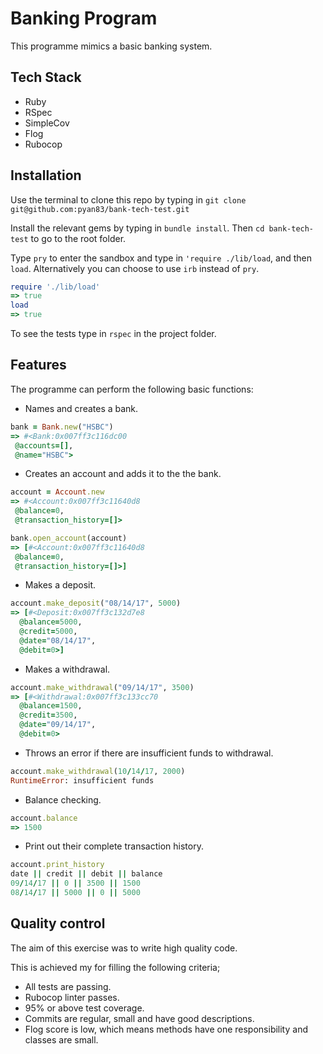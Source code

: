 # Banking Program
This programme mimics a basic banking system.

## Tech Stack
- Ruby
- RSpec
- SimpleCov
- Flog
- Rubocop

## Installation
Use the terminal to clone this repo by typing in
`git clone git@github.com:pyan83/bank-tech-test.git`

Install the relevant gems by typing in `bundle install`.
Then `cd bank-tech-test` to go to the root folder.

Type `pry` to enter the sandbox and type in `'require ./lib/load`, and then `load`.
Alternatively you can choose to use `irb` instead of `pry`.

```ruby
require './lib/load'
=> true
load
=> true
```
To see the tests type in `rspec` in the project folder.
## Features
The programme can perform the following basic functions:

- Names and creates a bank.
```ruby
bank = Bank.new("HSBC")
=> #<Bank:0x007ff3c116dc00
 @accounts=[],
 @name="HSBC">
 ```
- Creates an account and adds it to the the bank.
```ruby
account = Account.new
=> #<Account:0x007ff3c11640d8
 @balance=0,
 @transaction_history=[]>
 ```
 ```ruby
bank.open_account(account)
=> [#<Account:0x007ff3c11640d8
  @balance=0,
  @transaction_history=[]>]
```
- Makes a deposit.
```ruby
account.make_deposit("08/14/17", 5000)
=> [#<Deposit:0x007ff3c132d7e8
  @balance=5000,
  @credit=5000,
  @date="08/14/17",
  @debit=0>]
```
- Makes a withdrawal.
```ruby
account.make_withdrawal("09/14/17", 3500)
=> [#<Withdrawal:0x007ff3c133cc70
  @balance=1500,
  @credit=3500,
  @date="09/14/17",
  @debit=0>
  ```
- Throws an error if there are insufficient funds to withdrawal.
```ruby
account.make_withdrawal(10/14/17, 2000)
RuntimeError: insufficient funds
```
- Balance checking.
```ruby
account.balance
=> 1500
```
- Print out their complete transaction history.
```ruby
account.print_history
date || credit || debit || balance
09/14/17 || 0 || 3500 || 1500
08/14/17 || 5000 || 0 || 5000
```
## Quality control
The aim of this exercise was to write high quality code.

This is achieved my for filling the following criteria;
- All tests are passing.
- Rubocop linter passes.
- 95% or above test coverage.
- Commits are regular, small and have good descriptions.
- Flog score is low, which means methods have one responsibility and classes are small.

